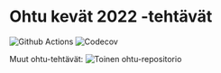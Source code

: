# Ohtu kevät 2022 -tehtävät

![Github Actions](https://github.com/kerkkanen/ohtu-tehtavat-kevat-2022/workflows/CI/badge.svg)
![Codecov](https://codecov.io/gh/kerkkanen/ohtu-tehtavat-kevat-2022/branch/main/graph/badge.svg?token=L8009YDJK4)

Muut ohtu-tehtävät:
![Toinen ohtu-repositorio](https://github.com/kerkkanen/toinen-ohtu-repositorio)
